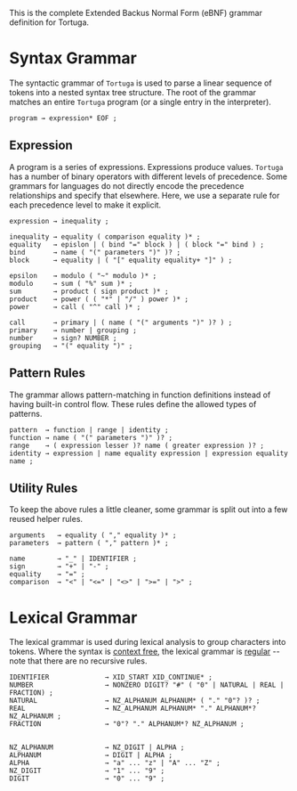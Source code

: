 This is the complete Extended Backus Normal Form (eBNF) grammar definition for Tortuga.

# Syntax Grammar
The syntactic grammar of `Tortuga` is used to parse a linear sequence of tokens into a nested syntax tree structure. The root of the grammar matches an entire `Tortuga` program (or a single entry in the interpreter).

```ebnf
program → expression* EOF ;
```

## Expression
A program is a series of expressions. Expressions produce values. `Tortuga` has a number of binary operators with different levels of precedence. Some grammars for languages do not directly encode the precedence relationships and specify that elsewhere. Here, we use a separate rule for each precedence level to make it explicit.

```ebnf
expression → inequality ;

inequality → equality ( comparison equality )* ;
equality   → epislon | ( bind "=" block ) | ( block "=" bind ) ;
bind       → name ( "(" parameters ")" )? ;
block      → equality | ( "[" equality equality+ "]" ) ;

epsilon    → modulo ( "~" modulo )* ;
modulo     → sum ( "%" sum )* ;
sum        → product ( sign product )* ;
product    → power ( ( "*" | "/" ) power )* ;
power      → call ( "^" call )* ;

call       → primary | ( name ( "(" arguments ")" )? ) ;
primary    → number | grouping ;
number     → sign? NUMBER ;
grouping   → "(" equality ")" ;
```

## Pattern Rules
The grammar allows pattern-matching in function definitions instead of having built-in control flow. These rules define the allowed types of patterns.

```ebnf
pattern  → function | range | identity ;
function → name ( "(" parameters ")" )? ;
range    → ( expression lesser )? name ( greater expression )? ;
identity → expression | name equality expression | expression equality name ; 
```

## Utility Rules
To keep the above rules a little cleaner, some grammar is split out into a few reused helper rules.

```ebnf
arguments   → equality ( "," equality )* ;
parameters  → pattern ( "," pattern )* ;

name        → "_" | IDENTIFIER ;
sign        → "+" | "-" ;
equality    → "=" ;
comparison  → "<" | "<=" | "<>" | ">=" | ">" ;
```

# Lexical Grammar
The lexical grammar is used during lexical analysis to group characters into tokens. Where the syntax is [context free](https://en.wikipedia.org/wiki/Context-free_grammar), the lexical grammar is [regular](https://en.wikipedia.org/wiki/Regular_grammar) -- note that there are no recursive rules.

```ebnf
IDENTIFIER              → XID_START XID_CONTINUE* ;
NUMBER                  → NONZERO DIGIT? "#" ( "0" | NATURAL | REAL | FRACTION) ;
NATURAL                 → NZ_ALPHANUM ALPHANUM* ( "." "0"? )? ;
REAL                    → NZ_ALPHANUM ALPHANUM* "." ALPHANUM*? NZ_ALPHANUM ;
FRACTION                → "0"? "." ALPHANUM*? NZ_ALPHANUM ;
                

NZ_ALPHANUM             → NZ_DIGIT | ALPHA ;                
ALPHANUM                → DIGIT | ALPHA ;
ALPHA                   → "a" ... "z" | "A" ... "Z" ;
NZ_DIGIT                → "1" ... "9" ;
DIGIT                   → "0" ... "9" ;
```